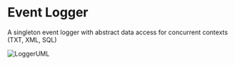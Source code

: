 # Event Logger

A singleton event logger with abstract data access for concurrent contexts (TXT, XML, SQL)

![LoggerUML](https://user-images.githubusercontent.com/123252597/213922179-1cc047ce-4fea-409f-8e26-eaba41f65f5a.png)
